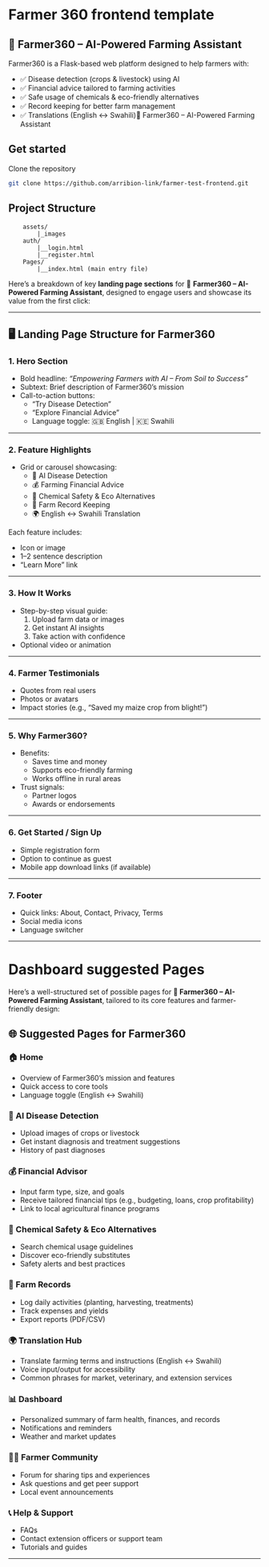 # Farmer 360 frontend template

## 🌱 Farmer360 – AI-Powered Farming Assistant

Farmer360 is a Flask-based web platform designed to help farmers with:

- ✅ Disease detection (crops & livestock) using AI
- ✅ Financial advice tailored to farming activities
- ✅ Safe usage of chemicals & eco-friendly alternatives
- ✅ Record keeping for better farm management
- ✅ Translations (English ↔ Swahili)🌱 Farmer360 – AI-Powered Farming Assistant

## Get started 

Clone the repository

```bash
git clone https://github.com/arribion-link/farmer-test-frontend.git
```

## Project Structure

```
    assets/
        |_images
    auth/
        |__login.html
        |__register.html
    Pages/
        |__index.html (main entry file)
```

Here’s a breakdown of key **landing page sections** for 🌱 **Farmer360 – AI-Powered Farming Assistant**, designed to engage users and showcase its value from the first click:

---

## 🖥️ Landing Page Structure for Farmer360

### 1. **Hero Section**

- Bold headline: *“Empowering Farmers with AI – From Soil to Success”*
- Subtext: Brief description of Farmer360’s mission
- Call-to-action buttons:
  - “Try Disease Detection”
  - “Explore Financial Advice”
  - Language toggle: 🇬🇧 English | 🇰🇪 Swahili

---

### 2. **Feature Highlights**

- Grid or carousel showcasing:
  - 🧠 AI Disease Detection
  - 💰 Farming Financial Advice
  - 🧪 Chemical Safety & Eco Alternatives
  - 📒 Farm Record Keeping
  - 🌍 English ↔ Swahili Translation

Each feature includes:

- Icon or image
- 1–2 sentence description
- “Learn More” link

---

### 3. **How It Works**

- Step-by-step visual guide:
  1. Upload farm data or images
  2. Get instant AI insights
  3. Take action with confidence
- Optional video or animation

---

### 4. **Farmer Testimonials**

- Quotes from real users
- Photos or avatars
- Impact stories (e.g., “Saved my maize crop from blight!”)

---

### 5. **Why Farmer360?**

- Benefits:
  - Saves time and money
  - Supports eco-friendly farming
  - Works offline in rural areas
- Trust signals:
  - Partner logos
  - Awards or endorsements

---

### 6. **Get Started / Sign Up**

- Simple registration form
- Option to continue as guest
- Mobile app download links (if available)

---

### 7. **Footer**

- Quick links: About, Contact, Privacy, Terms
- Social media icons
- Language switcher

---

# Dashboard suggested Pages

Here’s a well-structured set of possible pages for **🌱 Farmer360 – AI-Powered Farming Assistant**, tailored to its core features and farmer-friendly design:

## 🌐 Suggested Pages for Farmer360

### 🏠 Home

- Overview of Farmer360’s mission and features
- Quick access to core tools
- Language toggle (English ↔ Swahili)

### 🧠 AI Disease Detection

- Upload images of crops or livestock
- Get instant diagnosis and treatment suggestions
- History of past diagnoses

### 💰 Financial Advisor

- Input farm type, size, and goals
- Receive tailored financial tips (e.g., budgeting, loans, crop profitability)
- Link to local agricultural finance programs

### 🧪 Chemical Safety & Eco Alternatives

- Search chemical usage guidelines
- Discover eco-friendly substitutes
- Safety alerts and best practices

### 📒 Farm Records

- Log daily activities (planting, harvesting, treatments)
- Track expenses and yields
- Export reports (PDF/CSV)

### 🌍 Translation Hub

- Translate farming terms and instructions (English ↔ Swahili)
- Voice input/output for accessibility
- Common phrases for market, veterinary, and extension services

### 📊 Dashboard

- Personalized summary of farm health, finances, and records
- Notifications and reminders
- Weather and market updates

### 🧑‍🌾 Farmer Community

- Forum for sharing tips and experiences
- Ask questions and get peer support
- Local event announcements

### 📞 Help & Support

- FAQs
- Contact extension officers or support team
- Tutorials and guides

---